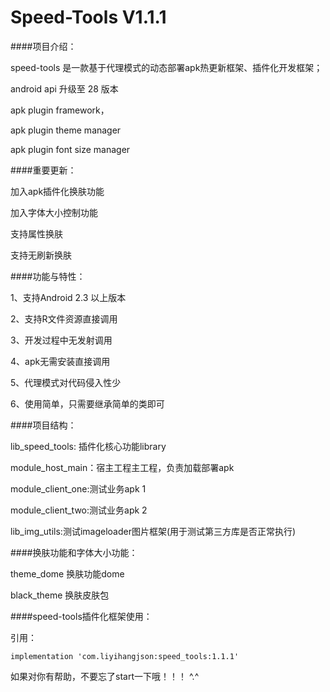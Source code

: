 # Speed-Tools  V1.1.1

####项目介绍：

speed-tools 是一款基于代理模式的动态部署apk热更新框架、插件化开发框架；

android api 升级至 28 版本

apk plugin framework，

apk plugin theme manager

apk plugin font size manager



####重要更新：

加入apk插件化换肤功能

加入字体大小控制功能

支持属性换肤

支持无刷新换肤

	

####功能与特性：

1、支持Android 2.3 以上版本

2、支持R文件资源直接调用

3、开发过程中无发射调用

4、apk无需安装直接调用

5、代理模式对代码侵入性少

6、使用简单，只需要继承简单的类即可



####项目结构：

lib_speed_tools: 插件化核心功能library

module_host_main：宿主工程主工程，负责加载部署apk

module_client_one:测试业务apk 1

module_client_two:测试业务apk 2

lib_img_utils:测试imageloader图片框架(用于测试第三方库是否正常执行)


####换肤功能和字体大小功能：

theme_dome 换肤功能dome

black_theme 换肤皮肤包



####speed-tools插件化框架使用：

引用：
```
implementation 'com.liyihangjson:speed_tools:1.1.1'

```




如果对你有帮助，不要忘了start一下哦！！！ ^.^